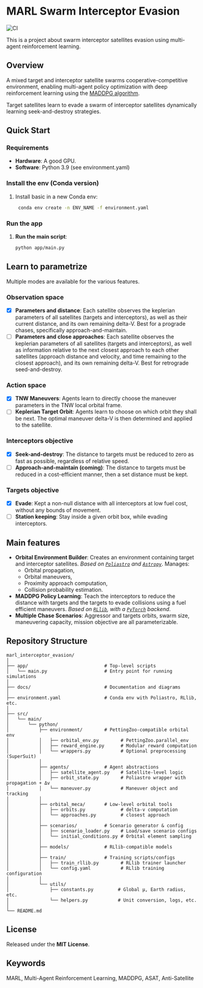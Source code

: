 # MARL Swarm Interceptor Evasion

![CI](https://github.com/gregoire-marie/marl-swarm-evasion/actions/workflows/ci.yml/badge.svg)

This is a project about swarm interceptor satellites evasion using multi-agent reinforcement learning.

## Overview
A mixed target and interceptor satellite swarms cooperative-competitive environment, enabling multi-agent policy optimization with deep reinforcement learning using the [MADDPG algorithm](https://arxiv.org/pdf/1706.02275). 

Target satellites learn to evade a swarm of interceptor satellites dynamically learning seek-and-destroy strategies.

## Quick Start
### Requirements
- **Hardware**: A good GPU.
- **Software**: Python 3.9 (see environment.yaml)

### Install the env (Conda version)
1. Install basic in a new Conda env:
   ```bash
    conda env create -n ENV_NAME -f environment.yaml
   
### Run the app
1. **Run the main script**:
   ```bash
   python app/main.py

## Learn to parametrize

Multiple modes are available for the various features.

### Observation space

- [x] **Parameters and distance**: Each satellite observes the keplerian parameters of all satellites (targets and interceptors), as well as their current distance, and its own remaining delta-V. Best for a prograde chases, specifically approach-and-maintain.
- [ ] **Parameters and close approaches**: Each satellite observes the keplerian parameters of all satellites (targets and interceptors), as well as information relative to the next closest approach to each other satellites (approach distance and velocity, and time remaining to the closest approach), and its own remaining delta-V. Best for retrograde seed-and-destroy.

### Action space

- [x] **TNW Maneuvers**: Agents learn to directly choose the maneuver parameters in the TNW local orbital frame.
- [ ] **Keplerian Target Orbit**: Agents learn to choose on which orbit they shall be next. The optimal maneuver delta-V is then determined and applied to the satellite.

### Interceptors objective

- [x] **Seek-and-destroy**: The distance to targets must be reduced to zero as fast as possible, regardless of relative speed.
- [ ] **Approach-and-maintain (coming)**: The distance to targets must be reduced in a cost-efficient manner, then a set distance must be kept.

### Targets objective

- [x] **Evade**: Kept a non-null distance with all interceptors at low fuel cost, without any bounds of movement.
- [ ] **Station keeping**: Stay inside a given orbit box, while evading interceptors.

## Main features
- **Orbital Environment Builder**: Creates an environment containing target and interceptor satellites. *Based on [`Poliastro`](https://docs.poliastro.space/en/stable/) and [`Astropy`](https://www.astropy.org/)*. Manages:
  - Orbital propagation,
  - Orbital maneuvers,
  - Proximity approach computation,
  - Collision probability estimation.
- **MADDPG Policy Learning**: Teach the interceptors to reduce the distance with targets and the targets to evade collisions using a fuel efficient maneuvers. *Based on [`RLlib`](https://docs.ray.io/en/latest/rllib/index.html), with a [`PyTorch`](https://pytorch.org/) backend*.
- **Multiple Chase Scenarios**: Aggressor and targets orbits, swarm size, maneuvering capacity, mission objective are all parameterizable.

## Repository Structure
```
marl_interceptor_evasion/
│
├── app/                            # Top-level scripts
│   └── main.py                     # Entry point for running simulations
│
├── docs/                           # Documentation and diagrams
│
├── environment.yaml                # Conda env with Poliastro, RLlib, etc.
│
├── src/
│   └── main/
│       └── python/
│           ├── environment/        # PettingZoo-compatible orbital env
│           │   ├── orbital_env.py        # PettingZoo.parallel_env
│           │   ├── reward_engine.py      # Modular reward computation
│           │   └── wrappers.py           # Optional preprocessing (SuperSuit)
│           │
│           ├── agents/             # Agent abstractions
│           │   ├── satellite_agent.py    # Satellite-level logic
│           │   ├── orbit_state.py        # Poliastro wrapper with propagation + Δv
│           │   └── maneuver.py           # Maneuver object and tracking
│           │
│           ├── orbital_meca/       # Low-level orbital tools
│           │   ├── orbits.py             # delta-v computation
│           │   └── approaches.py         # closest approach
│           │
│           ├── scenarios/          # Scenario generator & config
│           │   ├── scenario_loader.py    # Load/save scenario configs
│           │   └── initial_conditions.py # Orbital element sampling
│           │
│           ├── models/             # RLlib-compatible models
│           │
│           ├── train/              # Training scripts/configs
│           │   ├── train_rllib.py        # RLlib trainer launcher
│           │   └── config.yaml           # RLlib training configuration
│           │
│           └── utils/
│               ├── constants.py         # Global μ, Earth radius, etc.
│               └── helpers.py           # Unit conversion, logs, etc.
│
└── README.md
```

## License
Released under the **MIT License**.

## Keywords
MARL, Multi-Agent Reinforcement Learning, MADDPG, ASAT, Anti-Satellite